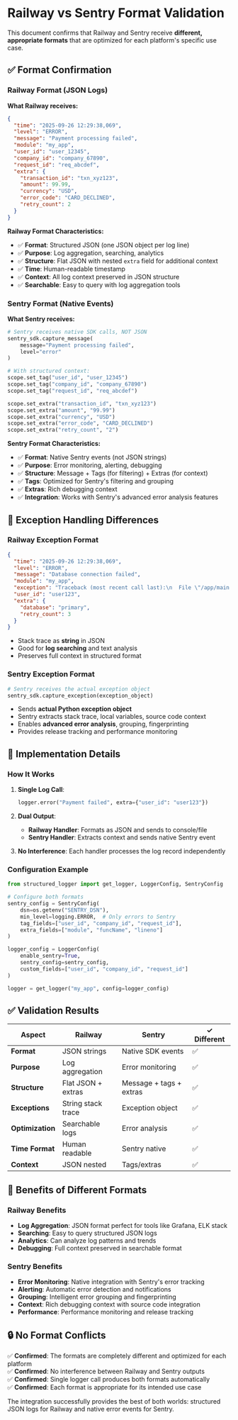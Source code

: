 # Railway vs Sentry Format Validation

This document confirms that Railway and Sentry receive **different, appropriate formats** that are optimized for each platform's specific use case.

## ✅ Format Confirmation

### Railway Format (JSON Logs)

**What Railway receives:**
```json
{
  "time": "2025-09-26 12:29:38,069",
  "level": "ERROR", 
  "message": "Payment processing failed",
  "module": "my_app",
  "user_id": "user_12345",
  "company_id": "company_67890",
  "request_id": "req_abcdef",
  "extra": {
    "transaction_id": "txn_xyz123",
    "amount": 99.99,
    "currency": "USD",
    "error_code": "CARD_DECLINED",
    "retry_count": 2
  }
}
```

**Railway Format Characteristics:**
- ✅ **Format**: Structured JSON (one JSON object per log line)
- ✅ **Purpose**: Log aggregation, searching, analytics
- ✅ **Structure**: Flat JSON with nested `extra` field for additional context
- ✅ **Time**: Human-readable timestamp
- ✅ **Context**: All log context preserved in JSON structure
- ✅ **Searchable**: Easy to query with log aggregation tools

### Sentry Format (Native Events)

**What Sentry receives:**
```python
# Sentry receives native SDK calls, NOT JSON
sentry_sdk.capture_message(
    message="Payment processing failed",
    level="error"
)

# With structured context:
scope.set_tag("user_id", "user_12345")
scope.set_tag("company_id", "company_67890") 
scope.set_tag("request_id", "req_abcdef")

scope.set_extra("transaction_id", "txn_xyz123")
scope.set_extra("amount", "99.99")
scope.set_extra("currency", "USD")
scope.set_extra("error_code", "CARD_DECLINED")
scope.set_extra("retry_count", "2")
```

**Sentry Format Characteristics:**
- ✅ **Format**: Native Sentry events (not JSON strings)
- ✅ **Purpose**: Error monitoring, alerting, debugging
- ✅ **Structure**: Message + Tags (for filtering) + Extras (for context)
- ✅ **Tags**: Optimized for Sentry's filtering and grouping
- ✅ **Extras**: Rich debugging context
- ✅ **Integration**: Works with Sentry's advanced error analysis features

## 🔄 Exception Handling Differences

### Railway Exception Format
```json
{
  "time": "2025-09-26 12:29:38,069",
  "level": "ERROR",
  "message": "Database connection failed", 
  "module": "my_app",
  "exception": "Traceback (most recent call last):\n  File \"/app/main.py\", line 42, in connect\n    conn = database.connect()\nConnectionError: Unable to connect to database",
  "user_id": "user123",
  "extra": {
    "database": "primary",
    "retry_count": 3
  }
}
```
- Stack trace as **string** in JSON
- Good for **log searching** and text analysis
- Preserves full context in structured format

### Sentry Exception Format
```python
# Sentry receives the actual exception object
sentry_sdk.capture_exception(exception_object)
```
- Sends **actual Python exception object**
- Sentry extracts stack trace, local variables, source code context
- Enables **advanced error analysis**, grouping, fingerprinting
- Provides release tracking and performance monitoring

## 🚀 Implementation Details

### How It Works

1. **Single Log Call**: 
   ```python
   logger.error("Payment failed", extra={"user_id": "user123"})
   ```

2. **Dual Output**:
   - **Railway Handler**: Formats as JSON and sends to console/file
   - **Sentry Handler**: Extracts context and sends native Sentry event

3. **No Interference**: Each handler processes the log record independently

### Configuration Example

```python
from structured_logger import get_logger, LoggerConfig, SentryConfig

# Configure both formats
sentry_config = SentryConfig(
    dsn=os.getenv("SENTRY_DSN"),
    min_level=logging.ERROR,  # Only errors to Sentry
    tag_fields=["user_id", "company_id", "request_id"],
    extra_fields=["module", "funcName", "lineno"]
)

logger_config = LoggerConfig(
    enable_sentry=True,
    sentry_config=sentry_config,
    custom_fields=["user_id", "company_id", "request_id"]
)

logger = get_logger("my_app", config=logger_config)
```

## ✅ Validation Results

| Aspect | Railway | Sentry | ✓ Different |
|--------|---------|--------|-------------|
| **Format** | JSON strings | Native SDK events | ✅ |
| **Purpose** | Log aggregation | Error monitoring | ✅ |
| **Structure** | Flat JSON + extras | Message + tags + extras | ✅ |
| **Exceptions** | String stack trace | Exception object | ✅ |
| **Optimization** | Searchable logs | Error analysis | ✅ |
| **Time Format** | Human readable | Sentry native | ✅ |
| **Context** | JSON nested | Tags/extras | ✅ |

## 🎯 Benefits of Different Formats

### Railway Benefits
- **Log Aggregation**: JSON format perfect for tools like Grafana, ELK stack
- **Searching**: Easy to query structured JSON logs
- **Analytics**: Can analyze log patterns and trends
- **Debugging**: Full context preserved in searchable format

### Sentry Benefits  
- **Error Monitoring**: Native integration with Sentry's error tracking
- **Alerting**: Automatic error detection and notifications
- **Grouping**: Intelligent error grouping and fingerprinting
- **Context**: Rich debugging context with source code integration
- **Performance**: Performance monitoring and release tracking

## 🔒 No Format Conflicts

✅ **Confirmed**: The formats are completely different and optimized for each platform  
✅ **Confirmed**: No interference between Railway and Sentry outputs  
✅ **Confirmed**: Single logger call produces both formats automatically  
✅ **Confirmed**: Each format is appropriate for its intended use case  

The integration successfully provides the best of both worlds: structured JSON logs for Railway and native error events for Sentry.
